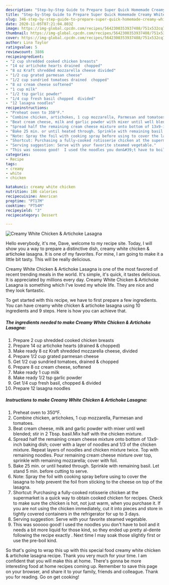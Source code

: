 ```yaml
---
description: "Step-by-Step Guide to Prepare Super Quick Homemade Creamy White Chicken &amp;amp; Artichoke Lasagna"
title: "Step-by-Step Guide to Prepare Super Quick Homemade Creamy White Chicken &amp;amp; Artichoke Lasagna"
slug: 346-step-by-step-guide-to-prepare-super-quick-homemade-creamy-white-chicken-and-amp-artichoke-lasagna
date: 2020-11-05T07:21:04.803Z
image: https://img-global.cpcdn.com/recipes/5642300353937408/751x532cq70/creamy-white-chicken-artichoke-lasagna-recipe-main-photo.jpg
thumbnail: https://img-global.cpcdn.com/recipes/5642300353937408/751x532cq70/creamy-white-chicken-artichoke-lasagna-recipe-main-photo.jpg
cover: https://img-global.cpcdn.com/recipes/5642300353937408/751x532cq70/creamy-white-chicken-artichoke-lasagna-recipe-main-photo.jpg
author: Lina Taylor
ratingvalue: 5
reviewcount: 3886
recipeingredient:
- "2 cup shredded cooked chicken breasts"
- "14 oz artichoke hearts drained  chopped"
- "8 oz Kraft shredded mozzarella cheese divided"
- "1/2 cup grated parmesan cheese"
- "1/2 cup sundried tomatoes drained  chopped"
- "8 oz cream cheese softened"
- "1 cup milk"
- "1/2 tsp garlic powder"
- "1/4 cup fresh basil chopped  divided"
- "12 lasagna noodles"
recipeinstructions:
- "Preheat oven to 350°F."
- "Combine chicken, artichokes, 1 cup mozzarella, Parmesan and tomatoes."
- "Beat cream cheese, milk and garlic powder with mixer until well blended; stir in 2 Tbsp. basil.Mix half with the chicken mixture."
- "Spread half the remaining cream cheese mixture onto bottom of 13x9-inch baking dish; cover with a layer of noodles and 1/3 of the chicken mixture. Repeat layers of noodles and chicken mixture twice. Top with remaining noodles. Pour remaining cream cheese mixture over top, sprinkle with remaining  mozzarella; cover with foil."
- "Bake 25 min. or until heated through. Sprinkle with remaining basil. Let stand 5 min. before cutting to serve."
- "Note: Spray the foil with cooking spray before using to cover the lasagna to help prevent the foil from sticking to the cheese on top of the lasagna."
- "Shortcut: Purchasing a fully-cooked rotisserie chicken at the supermarket is a quick way to obtain cooked chicken for recipes. Check to make sure the chicken is hot, not just warm, when you purchase it. If you are not using the chicken immediately, cut it into pieces and store in tightly covered containers in the refrigerator for up to 3 days."
- "Serving suggestion: Serve with your favorite steamed vegetable."
- "This was sooooo good!  I used the noodles you don&#39;t have to boil and it needs a bit more liquid for those kind, so they ended up pretty al-dente following the recipe exactly . Next time I may soak those slightly first or use the pre-boil kind."
categories:
- Recipe
tags:
- creamy
- white
- chicken

katakunci: creamy white chicken 
nutrition: 186 calories
recipecuisine: American
preptime: "PT17M"
cooktime: "PT54M"
recipeyield: "3"
recipecategory: Dessert

---
```



![Creamy White Chicken &amp; Artichoke Lasagna](https://img-global.cpcdn.com/recipes/5642300353937408/751x532cq70/creamy-white-chicken-artichoke-lasagna-recipe-main-photo.jpg)

Hello everybody, it's me, Dave, welcome to my recipe site. Today, I will show you a way to prepare a distinctive dish, creamy white chicken &amp; artichoke lasagna. It is one of my favorites. For mine, I am going to make it a little bit tasty. This will be really delicious.

Creamy White Chicken &amp; Artichoke Lasagna is one of the most favored of recent trending meals in the world. It's simple, it's quick, it tastes delicious. It is appreciated by millions every day. Creamy White Chicken &amp; Artichoke Lasagna is something which I've loved my whole life. They are nice and they look fantastic.




To get started with this recipe, we have to first prepare a few ingredients. You can have creamy white chicken &amp; artichoke lasagna using 10 ingredients and 9 steps. Here is how you can achieve that.

<!--inarticleads1-->

##### The ingredients needed to make Creamy White Chicken &amp; Artichoke Lasagna:

1. Prepare 2 cup shredded cooked chicken breasts
1. Prepare 14 oz artichoke hearts (drained &amp; chopped)
1. Make ready 8 oz Kraft shredded mozzarella cheese, divided
1. Prepare 1/2 cup grated parmesan cheese
1. Get 1/2 cup sundried tomatoes, drained &amp; chopped
1. Prepare 8 oz cream cheese, softened
1. Make ready 1 cup milk
1. Make ready 1/2 tsp garlic powder
1. Get 1/4 cup fresh basil, chopped &amp; divided
1. Prepare 12 lasagna noodles




<!--inarticleads2-->

##### Instructions to make Creamy White Chicken &amp; Artichoke Lasagna:

1. Preheat oven to 350°F.
1. Combine chicken, artichokes, 1 cup mozzarella, Parmesan and tomatoes.
1. Beat cream cheese, milk and garlic powder with mixer until well blended; stir in 2 Tbsp. basil.Mix half with the chicken mixture.
1. Spread half the remaining cream cheese mixture onto bottom of 13x9-inch baking dish; cover with a layer of noodles and 1/3 of the chicken mixture. Repeat layers of noodles and chicken mixture twice. Top with remaining noodles. Pour remaining cream cheese mixture over top, sprinkle with remaining  mozzarella; cover with foil.
1. Bake 25 min. or until heated through. Sprinkle with remaining basil. Let stand 5 min. before cutting to serve.
1. Note: Spray the foil with cooking spray before using to cover the lasagna to help prevent the foil from sticking to the cheese on top of the lasagna.
1. Shortcut: Purchasing a fully-cooked rotisserie chicken at the supermarket is a quick way to obtain cooked chicken for recipes. Check to make sure the chicken is hot, not just warm, when you purchase it. If you are not using the chicken immediately, cut it into pieces and store in tightly covered containers in the refrigerator for up to 3 days.
1. Serving suggestion: Serve with your favorite steamed vegetable.
1. This was sooooo good!  I used the noodles you don&#39;t have to boil and it needs a bit more liquid for those kind, so they ended up pretty al-dente following the recipe exactly . Next time I may soak those slightly first or use the pre-boil kind.




So that's going to wrap this up with this special food creamy white chicken &amp; artichoke lasagna recipe. Thank you very much for your time. I am confident that you will make this at home. There's gonna be more interesting food at home recipes coming up. Remember to save this page on your browser, and share it to your family, friends and colleague. Thank you for reading. Go on get cooking!

